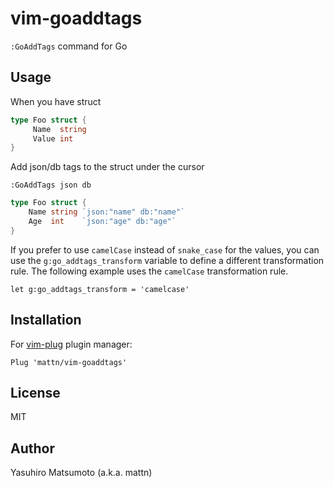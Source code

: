 # vim-goaddtags

`:GoAddTags` command for Go

## Usage

When you have struct

```go
type Foo struct {
     Name  string
     Value int
}
```

Add json/db tags to the struct under the cursor

```
:GoAddTags json db
```

```go
type Foo struct {
    Name string `json:"name" db:"name"`
    Age  int    `json:"age" db:"age"`
}

```

If you prefer to use `camelCase` instead of `snake_case` for the values, you can use the `g:go_addtags_transform` variable to define a different transformation rule. The following example uses the `camelCase` transformation rule.

```vim
let g:go_addtags_transform = 'camelcase'
```

## Installation


For [vim-plug](https://github.com/junegunn/vim-plug) plugin manager:

```viml
Plug 'mattn/vim-goaddtags'
```

## License

MIT

## Author

Yasuhiro Matsumoto (a.k.a. mattn)
